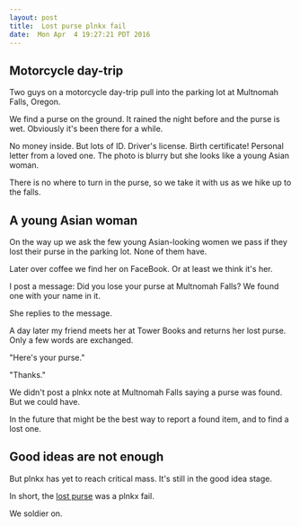 ```yaml
---
layout: post
title:  Lost purse plnkx fail
date:  Mon Apr  4 19:27:21 PDT 2016
---
```


## Motorcycle day-trip

Two guys on a motorcycle day-trip pull into the parking lot at
Multnomah Falls, Oregon.

We find a purse on the ground. It rained the night before and the
purse is wet. Obviously it's been there for a while.

No money inside. But lots of ID. Driver's license. Birth certificate!
Personal letter from a loved one. The photo is blurry but she looks
like a young Asian woman.

There is no where to turn in the purse, so we take it with us as we
hike up to the falls.

## A young Asian woman
On the way up we ask the few young Asian-looking women we pass
if they lost their purse in the parking lot. None of them have.

Later over coffee we find her on FaceBook. Or at least we think it's
her.

I post a message: Did you lose your purse at Multnomah Falls? We found
one with your name in it.

She replies to the message.

A day later my friend meets her at Tower Books and returns her lost purse.
Only a few words are exchanged.

"Here's your purse."

"Thanks."

We didn't post a plnkx note at Multnomah Falls saying a purse was
found. But we could have.

In the future that might be the best way to report a found item, and
to find a lost one.

## Good ideas are not enough

But plnkx has yet to reach critical mass. It's still in the good idea
stage.

In short, the [lost purse](http://link2.plnkx.com/id/8abd165b66c36cddbd112c62bf7d68baca9b28c) was a plnkx fail.

We soldier on.
